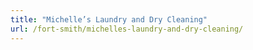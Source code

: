 ```yaml
---
title: "Michelle’s Laundry and Dry Cleaning"
url: /fort-smith/michelles-laundry-and-dry-cleaning/
---
```

